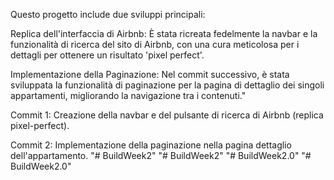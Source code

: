 Questo progetto include due sviluppi principali:

Replica dell'interfaccia di Airbnb: È stata ricreata fedelmente la navbar e la funzionalità di ricerca del sito di Airbnb, con una cura meticolosa per i dettagli per ottenere un risultato 'pixel perfect'.

Implementazione della Paginazione: Nel commit successivo, è stata sviluppata la funzionalità di paginazione per la pagina di dettaglio dei singoli appartamenti, migliorando la navigazione tra i contenuti."


Commit 1: Creazione della navbar e del pulsante di ricerca di Airbnb (replica pixel-perfect).

Commit 2: Implementazione della paginazione nella pagina dettaglio dell'appartamento.
"# BuildWeek2" 
"# BuildWeek2" 
"# BuildWeek2.0" 
"# BuildWeek2.0" 
